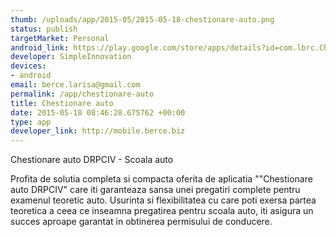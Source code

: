```yaml
--- 
thumb: /uploads/app/2015-05/2015-05-18-chestionare-auto.png
status: publish
targetMarket: Personal
android_link: https://play.google.com/store/apps/details?id=com.lbrc.ChestionareAutoDRPCIV
developer: SimpleInnovation
devices: 
- android
email: berce.larisa@gmail.com
permalink: /app/chestionare-auto
title: Chestionare auto
date: 2015-05-18 08:46:28.675762 +00:00
type: app
developer_link: http://mobile.berce.biz
---
```


Chestionare auto DRPCIV - Scoala auto

Profita de solutia completa si compacta oferita de aplicatia ""Chestionare auto DRPCIV" care iti garanteaza sansa unei pregatiri complete pentru examenul teoretic auto.
Usurinta si flexibilitatea cu care poti exersa partea teoretica a ceea ce inseamna pregatirea pentru scoala auto, iti asigura un succes aproape garantat in obtinerea permisului de conducere.
